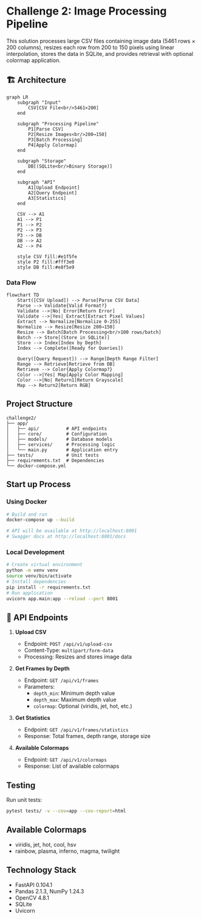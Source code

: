

# Challenge 2: Image Processing Pipeline

This solution processes large CSV files containing image data (5461 rows × 200 columns), resizes each row from 200 to 150 pixels using linear interpolation, stores the data in SQLite, and provides retrieval with optional colormap application.

## 🏗️ Architecture

```mermaid
graph LR
    subgraph "Input"
        CSV[CSV File<br/>5461×200]
    end
    
    subgraph "Processing Pipeline"
        P1[Parse CSV]
        P2[Resize Images<br/>200→150]
        P3[Batch Processing]
        P4[Apply Colormap]
    end
    
    subgraph "Storage"
        DB[(SQLite<br/>Binary Storage)]
    end
    
    subgraph "API"
        A1[Upload Endpoint]
        A2[Query Endpoint]
        A3[Statistics]
    end
    
    CSV --> A1
    A1 --> P1
    P1 --> P2
    P2 --> P3
    P3 --> DB
    DB --> A2
    A2 --> P4
    
    style CSV fill:#e1f5fe
    style P2 fill:#fff3e0
    style DB fill:#e8f5e9
```

### Data Flow

```mermaid
flowchart TD
    Start([CSV Upload]) --> Parse[Parse CSV Data]
    Parse --> Validate{Valid Format?}
    Validate -->|No| Error[Return Error]
    Validate -->|Yes| Extract[Extract Pixel Values]
    Extract --> Normalize[Normalize 0-255]
    Normalize --> Resize[Resize 200→150]
    Resize --> Batch[Batch Processing<br/>100 rows/batch]
    Batch --> Store[(Store in SQLite)]
    Store --> Index[Index by Depth]
    Index --> Complete([Ready for Queries])
    
    Query([Query Request]) --> Range[Depth Range Filter]
    Range --> Retrieve[Retrieve from DB]
    Retrieve --> Color{Apply Colormap?}
    Color -->|Yes| Map[Apply Color Mapping]
    Color -->|No| Return1[Return Grayscale]
    Map --> Return2[Return RGB]
```

## Project Structure

```
challenge2/
├── app/
│   ├── api/          # API endpoints
│   ├── core/         # Configuration
│   ├── models/       # Database models
│   ├── services/     # Processing logic
│   └── main.py       # Application entry
├── tests/            # Unit tests
├── requirements.txt  # Dependencies
└── docker-compose.yml
```


## Start up Process

### Using Docker

```bash
# Build and run
docker-compose up --build

# API will be available at http://localhost:8001
# Swagger docs at http://localhost:8001/docs
```

### Local Development

```bash
# Create virtual environment
python -m venv venv
source venv/bin/activate
# Install dependencies
pip install -r requirements.txt
# Run application
uvicorn app.main:app --reload --port 8001
```

## 📡 API Endpoints

1. **Upload CSV**  
   - Endpoint: `POST /api/v1/upload-csv`  
   - Content-Type: `multipart/form-data`  
   - Processing: Resizes and stores image data  

2. **Get Frames by Depth**  
   - Endpoint: `GET /api/v1/frames`  
   - Parameters:  
     - `depth_min`: Minimum depth value  
     - `depth_max`: Maximum depth value  
     - `colormap`: Optional (viridis, jet, hot, etc.)  

3. **Get Statistics**  
   - Endpoint: `GET /api/v1/frames/statistics`  
   - Response: Total frames, depth range, storage size  

4. **Available Colormaps**  
   - Endpoint: `GET /api/v1/colormaps`  
   - Response: List of available colormaps  

## Testing

Run unit tests:
```bash
pytest tests/ -v --cov=app --cov-report=html
```

## Available Colormaps

- viridis, jet, hot, cool, hsv
- rainbow, plasma, inferno, magma, twilight

## Technology Stack

- FastAPI 0.104.1
- Pandas 2.1.3, NumPy 1.24.3
- OpenCV 4.8.1
- SQLite
- Uvicorn

